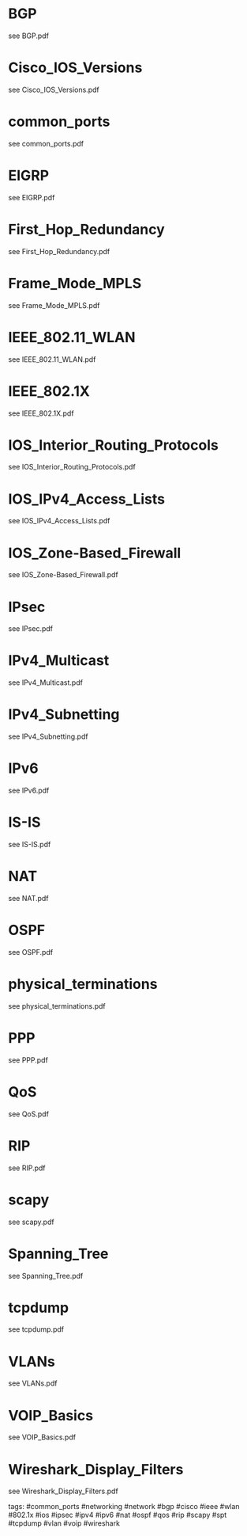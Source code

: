 # BGP
see BGP.pdf
# Cisco_IOS_Versions
see Cisco_IOS_Versions.pdf
# common_ports
see common_ports.pdf
# EIGRP
see EIGRP.pdf
# First_Hop_Redundancy
see First_Hop_Redundancy.pdf
# Frame_Mode_MPLS
see Frame_Mode_MPLS.pdf
# IEEE_802.11_WLAN
see IEEE_802.11_WLAN.pdf
# IEEE_802.1X
see IEEE_802.1X.pdf
# IOS_Interior_Routing_Protocols
see IOS_Interior_Routing_Protocols.pdf
# IOS_IPv4_Access_Lists
see IOS_IPv4_Access_Lists.pdf
# IOS_Zone-Based_Firewall
see IOS_Zone-Based_Firewall.pdf
# IPsec
see IPsec.pdf
# IPv4_Multicast
see IPv4_Multicast.pdf
# IPv4_Subnetting
see IPv4_Subnetting.pdf
# IPv6
see IPv6.pdf
# IS-IS
see IS-IS.pdf
# NAT
see NAT.pdf
# OSPF
see OSPF.pdf
# physical_terminations
see physical_terminations.pdf
# PPP
see PPP.pdf
# QoS
see QoS.pdf
# RIP
see RIP.pdf
# scapy
see scapy.pdf
# Spanning_Tree
see Spanning_Tree.pdf
# tcpdump
see tcpdump.pdf
# VLANs
see VLANs.pdf
# VOIP_Basics
see VOIP_Basics.pdf
# Wireshark_Display_Filters
see Wireshark_Display_Filters.pdf

tags: #common_ports #networking #network #bgp #cisco #ieee #wlan #802.1x #ios #ipsec #ipv4 #ipv6 #nat #ospf #qos #rip #scapy #spt #tcpdump #vlan #voip #wireshark 
